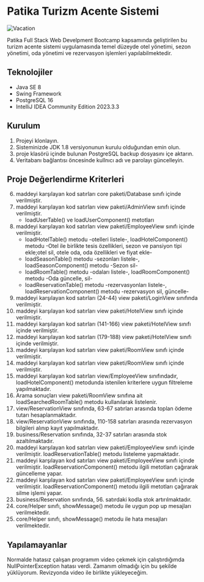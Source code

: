 # Patika Turizm Acente Sistemi

![Vacation](turizmAgency/pexels-nubikini-vacation.JPG)

Patika Full Stack Web Develpment Bootcamp kapsamında geliştirilen bu turizm acente sistemi uygulamasında temel düzeyde otel yönetimi, sezon yönetimi, oda yönetimi ve rezervasyon işlemleri yapılabilmektedir.

## Teknolojiler
* Java SE 8
* Swing Framework
* PostgreSQL 16
* IntelliJ IDEA Community Edition 2023.3.3 

## Kurulum

1. Projeyi klonlayın.
2. Sisteminizde JDK 1.8 versiyonunun kurulu olduğundan emin olun.
3. proje klasörü içinde bulunan PostgreSQL backup dosyasını içe aktarın.
4. Veritabanı bağlantısı öncesinde kullnıcı adı ve parolayı güncelleyin.

## Proje Değerlendirme Kriterleri  
6. maddeyi karşılayan kod satırları core paketi/Database sınıfı içinde verilmiştir.
7. maddeyi karşılayan kod satırları view paketi/AdminView sınıfı içinde verilmiştir.
   * loadUserTable() ve loadUserComponent() metotları
8. maddeyi karşılayan kod satırları view paketi/EmployeeView sınıfı içinde verilmiştir.
   * loadHotelTable() metodu -otelleri listele-, loadHotelComponent() metodu -Otel ile birlikte tesis özellikleri, sezon ve pansiyon tipi ekle;otel sil, otele oda, oda özellikleri ve fiyat ekle-
   * loadSeasonTable() metodu -sezonları listele-, loadSeasonComponent() metodu -Sezon sil-
   * loadRoomTable() metodu -odaları listele-, loadRoomComponent() metodu -Oda güncelle, sil-
   * loadReservationTable() metodu -rezervasyonları listele-, loadReservationComponent() metodu -rezervasyon sil, güncelle-
9. maddeyi karşılayan kod satırları (24-44) view paketi/LoginView sınıfında verilmiştir.  
10. maddeyi karşılayan kod satırları view paketi/HotelView sınıfı içinde verilmiştir.
11. maddeyi karşılayan kod satırları (141-166) view paketi/HotelView sınıfı içinde verilmiştir.
12. maddeyi karşılayan kod satırları (179-188) view paketi/HotelView sınıfı içinde verilmiştir.
13. maddeyi karşılayan kod satırları view paketi/RoomView sınıfı içinde verilmiştir.
14. maddeyi karşılayan kod satırları view paketi/RoomView sınıfı içinde verilmiştir.
15. maddeyi karşılayan kod satırları view/EmployeeView sınıfındadır, loadHotelComponent() metodunda istenilen kriterlere uygun filtreleme yapılmaktadır.
16. Arama sonuçları view paketi/RoomView sınıfına ait loadSearchedRoomTable() metodu kullanılarak listelenir.
17. view/ReservationView sınıfında, 63-67  satırları arasında toplan ödeme tutarı hesaplanmaktadır.
18. view/ReservationView sınıfında, 110-158 satırları arasında rezervasyon bilgileri alınıp kayıt yapılmaktadır.
19. business/Reservation sınıfında, 32-37 satırları arasında stok azaltılmaktadır.
20. maddeyi karşılayan kod satırları view paketi/EmployeeView sınıfı içinde verilmiştir. loadReservationTable() metodu listeleme yapmaktadır.
21. maddeyi karşılayan kod satırları view paketi/EmployeeView sınıfı içinde verilmiştir. loadReservationComponent() metodu ilgili metotları çağırarak güncelleme yapar.
22. maddeyi karşılayan kod satırları view paketi/EmployeeView sınıfı içinde verilmiştir. loadReservationComponent() metodu ilgili metotları çağırarak silme işlemi yapar.
23. business/Reservation sınıfında, 56. satırdaki kodla stok artırılmaktadır.
24. core/Helper sınıfı, showMessage() metodu ile uygun pop up mesajları verilmektedir.
25. core/Helper sınıfı, showMessage() metodu ile hata mesajları verilmektedir.

## Yapılamayanlar

Normalde hatasız çalışan programım video çekmek için çalıştırdığımda NullPointerException hatası verdi. Zamanım olmadığı için bu şekilde yüklüyorum.
Revizyonda video ile birlikte yükleyeceğim.

